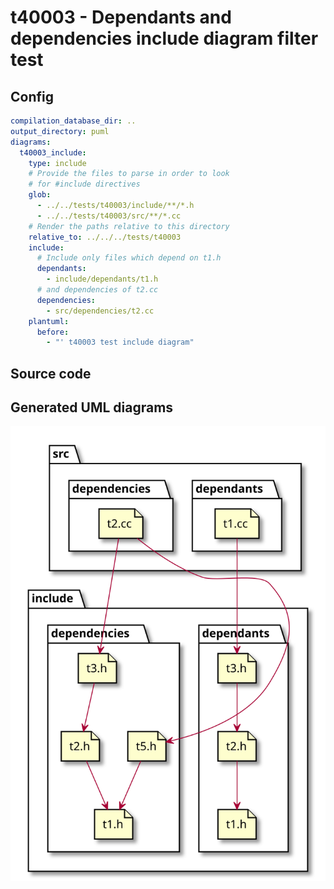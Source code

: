 # t40003 - Dependants and dependencies include diagram filter test
## Config
```yaml
compilation_database_dir: ..
output_directory: puml
diagrams:
  t40003_include:
    type: include
    # Provide the files to parse in order to look
    # for #include directives
    glob:
      - ../../tests/t40003/include/**/*.h
      - ../../tests/t40003/src/**/*.cc
    # Render the paths relative to this directory
    relative_to: ../../../tests/t40003
    include:
      # Include only files which depend on t1.h
      dependants:
        - include/dependants/t1.h
      # and dependencies of t2.cc
      dependencies:
        - src/dependencies/t2.cc
    plantuml:
      before:
        - "' t40003 test include diagram"
```
## Source code
## Generated UML diagrams
![t40003_include](./t40003_include.svg "Dependants and dependencies include diagram filter test")

